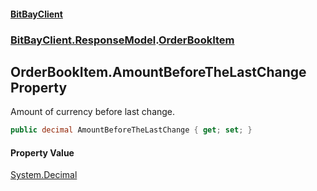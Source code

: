 #### [BitBayClient](./index.md 'index')
### [BitBayClient.ResponseModel](./BitBayClient-ResponseModel.md 'BitBayClient.ResponseModel').[OrderBookItem](./BitBayClient-ResponseModel-OrderBookItem.md 'BitBayClient.ResponseModel.OrderBookItem')
## OrderBookItem.AmountBeforeTheLastChange Property
Amount of currency before last change.  
```csharp
public decimal AmountBeforeTheLastChange { get; set; }
```
#### Property Value
[System.Decimal](https://docs.microsoft.com/en-us/dotnet/api/System.Decimal 'System.Decimal')  
